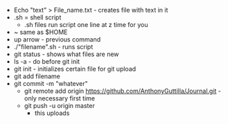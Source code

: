 - Echo "text" > File_name.txt - creates file with text in it
- .sh = shell script
    - .sh files run script one line at z time for you
- ~ same as $HOME
- up arrow - previous command
- ./"filename".sh - runs script
- git status - shows what files are new
- ls -a - do before git init
- git init - initializes certain file for git upload
- git add filename
- git commit -m "whatever"
    - git remote add origin https://github.com/AnthonyGuttilla/Journal.git - only necessary first time
    - git push -u origin master
        - this uploads